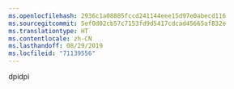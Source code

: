 ```yaml
---
ms.openlocfilehash: 2936c1a08885fccd241144eee15d97e0abecd116
ms.sourcegitcommit: 5ef0d02cb57c7153fd9d5417cdcad45665af832e
ms.translationtype: HT
ms.contentlocale: zh-CN
ms.lasthandoff: 08/29/2019
ms.locfileid: "71139556"
---
```

<span data-ttu-id="86560-101">dpi</span><span class="sxs-lookup"><span data-stu-id="86560-101">dpi</span></span>